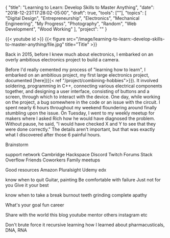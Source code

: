 {
    "title": "Learning to Learn: Develop Skills to Master Anything",
    "date": "2018-12-23T17:28:02-05:00",
    "draft": true,
    "tools": [""],
    "topics": [
        "Digital Design",
        "Entrepreneurship",
        "Electronics",
        "Mechanical Engineering",
        "My Progress",
        "Photography",
        "Random",
        "Web Development",
        "Wood Working"
    ],
    "project": ""
}

{{< youtube id >}}
{{< figure src="/image/learning-to-learn:-develop-skills-to-master-anything/file.jpg" title="Title" >}}

Back in 2015, before I knew much about electronics, I embarked on an overly ambitious electronics project to build a camera.



Before I'd really cemented my process of "learning how to learn", I embarked on an ambitious project, my first large electronics project, documented [here]({{< ref "/project/combining-hobbies">}}). It involved soldering, programming in C++, connecting various electrical components together, and designing a user interface, consisting of buttons and a screen, through which to interact with the device. One day, while working on the project, a bug somewhere in the code or an issue with the circuit. I spent nearly 6 hours throughout my weekend floundering around finally stumbling upon the issue. On Tuesday, I went to my weekly meetup for makers where I asked Rich how he would have diagnosed the problem. Without pause, he said, "I would have checked X and Y to see that they were done correctly." The details aren't important, but that was exactly what I discovered after those 6 painful hours. 

Brainstorm

support network
Cambridge Hackspace
Discord
Twitch
Forums
Stack Overflow
Friends
Coworkers
Family
meetups

Good resources
Amazon
Pluralsight
Udemy
edx

know when to quit
Guitar, painting
Be comfortable with failure
Just not for you
Give it your best

know when to take a break
burnout
teeth grinding
complete apathy

What's your goal
fun
career

Share with the world
this blog
youtube
mentor others
instagram
etc

Don't brute force it
recursive learning
how I learned about pharmacusticals, DNA, RNA




